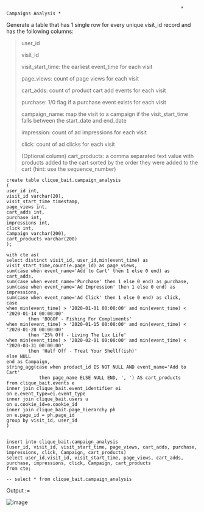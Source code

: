                                                                     * Campaigns Analysis *


Generate a table that has 1 single row for every unique visit_id record and has the following columns:

> user_id
> 
> visit_id
> 
> visit_start_time: the earliest event_time for each visit
> 
> page_views: count of page views for each visit
> 
> cart_adds: count of product cart add events for each visit
> 
> purchase: 1/0 flag if a purchase event exists for each visit
> 
> campaign_name: map the visit to a campaign if the visit_start_time falls between the start_date and end_date
> 
> impression: count of ad impressions for each visit
> 
> click: count of ad clicks for each visit
> 
> (Optional column) cart_products: a comma separated text value with products added to the cart sorted by the order they were added to the cart
> (hint: use the sequence_number)


```
create table clique_bait.campaign_analysis
(
user_id int,
visit_id varchar(20),
visit_start_time timestamp,
page_views int,
cart_adds int,
purchase int,
impressions int, 
click int, 
Campaign varchar(200),
cart_products varchar(200)
);

with cte as(
select distinct visit_id, user_id,min(event_time) as visit_start_time,count(e.page_id) as page_views, 
sum(case when event_name='Add to Cart' then 1 else 0 end) as cart_adds,
sum(case when event_name='Purchase' then 1 else 0 end) as purchase,
sum(case when event_name='Ad Impression' then 1 else 0 end) as impressions,
sum(case when event_name='Ad Click' then 1 else 0 end) as click,
case
when min(event_time) > '2020-01-01 00:00:00' and min(event_time) < '2020-01-14 00:00:00'
		then 'BOGOF - Fishing For Compliments'
when min(event_time) > '2020-01-15 00:00:00' and min(event_time) < '2020-01-28 00:00:00'
		then '25% Off - Living The Lux Life'
when min(event_time) > '2020-02-01 00:00:00' and min(event_time) < '2020-03-31 00:00:00'
		then 'Half Off - Treat Your Shellf(ish)' 
else NULL
end as Campaign,
string_agg(case when product_id IS NOT NULL AND event_name='Add to Cart'
			then page_name ELSE NULL END, ', ') AS cart_products
from clique_bait.events e 
inner join clique_bait.event_identifier ei
on e.event_type=ei.event_type  
inner join clique_bait.users u
on u.cookie_id=e.cookie_id 
inner join clique_bait.page_hierarchy ph 
on e.page_id = ph.page_id
group by visit_id, user_id
)


insert into clique_bait.campaign_analysis 
(user_id, visit_id, visit_start_time, page_views, cart_adds, purchase, impressions, click, Campaign, cart_products)
select user_id,visit_id, visit_start_time, page_views, cart_adds, purchase, impressions, click, Campaign, cart_products
from cte;

-- select * from clique_bait.campaign_analysis
```

Output := 


![image](https://github.com/VishalNimbolkar/8weeksqlchallenge/assets/80448632/aec2b6c4-b100-4f2b-8a0d-3c95cd8abca7)
